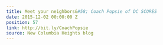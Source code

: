 ```yaml
---
title: Meet your neighbors&#58; Coach Popsie of DC SCORES
date: 2015-12-02 00:00:00 Z
position: 57
link: http://bit.ly/CoachPopsie
source: New Columbia Heights blog
---
```


